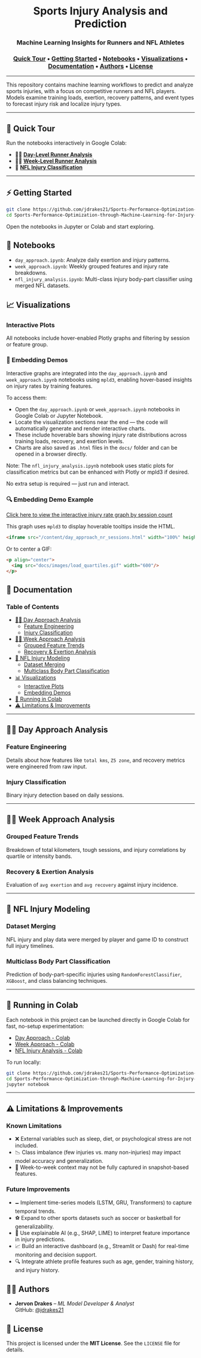 <h1 align="center">
    Sports Injury Analysis and Prediction
</h1>
<h3 align="center">
 Machine Learning Insights for Runners and NFL Athletes
</h3>
<h3 align="center">
    <a href="#-quick-tour">Quick Tour</a> &bull;
    <a href="#-getting-started">Getting Started</a> &bull;
    <a href="#-notebooks">Notebooks</a> &bull;
    <a href="#-visualizations">Visualizations</a> &bull;
    <a href="#-documentation">Documentation</a> &bull;
    <a href="#-authors">Authors</a> &bull;
    <a href="#-license">License</a>
</h3>

---

This repository contains machine learning workflows to predict and analyze sports injuries, with a focus on competitive runners and NFL players. Models examine training loads, exertion, recovery patterns, and event types to forecast injury risk and localize injury types.

---

## 🚀 Quick Tour

Run the notebooks interactively in Google Colab:

- 🏃‍♂️ **[Day-Level Runner Analysis](https://colab.research.google.com/drive/128bXRgTRFKK6oewpBnaM2JPeQHisbAaY?authuser=1)**
- 🏃‍♂️ **[Week-Level Runner Analysis](https://colab.research.google.com/drive/1qRFF-Q0tQWP-o0FT7duoa6M5B4XXQPp1?authuser=1)**
- 🏈 **[NFL Injury Classification](https://colab.research.google.com/drive/1nFEV6f_hZ2SQYMnSxMVamMbG9tKwxsn4?authuser=1)**

---

## ⚡️ Getting Started

```bash
git clone https://github.com/jdrakes21/Sports-Performance-Optimization-through-Machine-Learning-for-Injury-Prevention-and-Recovery-Analysis.git
cd Sports-Performance-Optimization-through-Machine-Learning-for-Injury-Prevention-and-Recovery-Analysis
```

Open the notebooks in Jupyter or Colab and start exploring.

## 📁 Notebooks

- `day_approach.ipynb`: Analyze daily exertion and injury patterns.
- `week_approach.ipynb`: Weekly grouped features and injury rate breakdowns.
- `nfl_injury_analysis.ipynb`: Multi-class injury body-part classifier using merged NFL datasets.

## 📈 Visualizations

### Interactive Plots
All notebooks include hover-enabled Plotly graphs and filtering by session or feature group.


### 📎 Embedding Demos

Interactive graphs are integrated into the `day_approach.ipynb` and `week_approach.ipynb` notebooks using `mpld3`, enabling hover-based insights on injury rates by training features.

To access them:
- Open the `day_approach.ipynb` or `week_approach.ipynb` notebooks in Google Colab or Jupyter Notebook.
- Locate the visualization sections near the end — the code will automatically generate and render interactive charts.
- These include hoverable bars showing injury rate distributions across training loads, recovery, and exertion levels.
- Charts are also saved as `.html` files in the `docs/` folder and can be opened in a browser directly.

Note: The `nfl_injury_analysis.ipynb` notebook uses static plots for classification metrics but can be enhanced with Plotly or mpld3 if desired.

No extra setup is required — just run and interact.


### 🔍 Embedding Demo Example


[Click here to view the interactive injury rate graph by session count](docs/day_approach_nr_sessions.html)

This graph uses `mpld3` to display hoverable tooltips inside the HTML.

```markdown
<iframe src="/content/day_approach_nr_sessions.html" width="100%" height="600px"></iframe>
```

Or to center a GIF:

```markdown
<p align="center">
  <img src="docs/images/load_quartiles.gif" width="600"/>
</p>
```

## 📖 Documentation

### Table of Contents

- [🏃‍♂️ Day Approach Analysis](#-day-approach-analysis)
  - [Feature Engineering](#feature-engineering)
  - [Injury Classification](#injury-classification)
- [🏃‍♂️ Week Approach Analysis](#-week-approach-analysis)
  - [Grouped Feature Trends](#grouped-feature-trends)
  - [Recovery & Exertion Analysis](#recovery--exertion-analysis)
- [🏈 NFL Injury Modeling](#-nfl-injury-modeling)
  - [Dataset Merging](#dataset-merging)
  - [Multiclass Body Part Classification](#multiclass-body-part-classification)
- [📊 Visualizations](#-visualizations)
  - [Interactive Plots](#interactive-plots)
  - [Embedding Demos](#embedding-demos)
- [🚀 Running in Colab](#-running-in-colab)
- [⚠️ Limitations & Improvements](#️-limitations--improvements)

---

## 🏃‍♂️ Day Approach Analysis

### Feature Engineering
Details about how features like `total kms`, `Z5 zone`, and recovery metrics were engineered from raw input.

### Injury Classification
Binary injury detection based on daily sessions.

---

## 🏃‍♂️ Week Approach Analysis

### Grouped Feature Trends
Breakdown of total kilometers, tough sessions, and injury correlations by quartile or intensity bands.

### Recovery & Exertion Analysis
Evaluation of `avg exertion` and `avg recovery` against injury incidence.

---

## 🏈 NFL Injury Modeling

### Dataset Merging
NFL injury and play data were merged by player and game ID to construct full injury timelines.

### Multiclass Body Part Classification
Prediction of body-part-specific injuries using `RandomForestClassifier`, `XGBoost`, and class balancing techniques.

---

## 🚀 Running in Colab

Each notebook in this project can be launched directly in Google Colab for fast, no-setup experimentation:

- [Day Approach - Colab](https://colab.research.google.com/drive/128bXRgTRFKK6oewpBnaM2JPeQHisbAaY?authuser=1)
- [Week Approach - Colab](https://colab.research.google.com/drive/1qRFF-Q0tQWP-o0FT7duoa6M5B4XXQPp1?authuser=1)
- [NFL Injury Analysis - Colab](https://colab.research.google.com/drive/1nFEV6f_hZ2SQYMnSxMVamMbG9tKwxsn4?authuser=1)

To run locally:

```bash
git clone https://github.com/jdrakes21/Sports-Performance-Optimization-through-Machine-Learning-for-Injury-Prevention-and-Recovery-Analysis.git
cd Sports-Performance-Optimization-through-Machine-Learning-for-Injury-Prevention-and-Recovery-Analysis
jupyter notebook
```

---

## ⚠️ Limitations & Improvements

### Known Limitations

- ❌ External variables such as sleep, diet, or psychological stress are not included.
- 📉 Class imbalance (few injuries vs. many non-injuries) may impact model accuracy and generalization.
- 🔄 Week-to-week context may not be fully captured in snapshot-based features.

### Future Improvements

- 🗕 Implement time-series models (LSTM, GRU, Transformers) to capture temporal trends.
- ⚽ Expand to other sports datasets such as soccer or basketball for generalizability.
- 🧠 Use explainable AI (e.g., SHAP, LIME) to interpret feature importance in injury predictions.
- 📈 Build an interactive dashboard (e.g., Streamlit or Dash) for real-time monitoring and decision support.
- 🔍 Integrate athlete profile features such as age, gender, training history, and injury history.

## 👨‍💻 Authors

- **Jervon Drakes** – *ML Model Developer & Analyst*  
GitHub: [@jdrakes21](https://github.com/jdrakes21)

## 📜 License

This project is licensed under the **MIT License**. See the `LICENSE` file for details.
